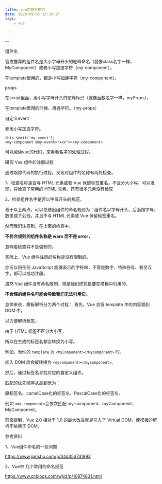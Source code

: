 ```yaml
---
title: vue之命名规范
date: 2020-09-05 13:30:17
tags:
	- vue

---
```


--

组件名

官方推荐的组件名是大小字母开头的驼峰命名（就像class名字一样，MyComponent）或者小写加连字符（my-component）。

在template里用的，都是小写加连字符（my-component）。

props

在script里面，用小写字母开头的驼峰标识（就像函数名字一样，myProps），

在template里用的时候，用连字符。（my-props）

自定义event

都用小写加连字符。

```
this.$emit('my-event');
<my-component @my-event="xxx"></my-component>
```

可以阅读vue的代码，来看看名字的处理过程。

研究 Vue 组件的注册过程

通过跟踪代码的执行过程，发现对组件的名称有两处检查。

1、检查名称是否与 HTML 元素或者 Vue 保留标签重名，不区分大小写。可以发现，只检查了常用的 HTML 元素，还有很多元素没有检查

2、检查组件名字是否以字母开头的规范。

基于以上两点，可以总结出组件的命名规则为：组件名以字母开头，后面跟字母、数值或下划线，并且不与 HTML 元素或 Vue 保留标签重名。

然而我们注意到，在上面的检查中，

**不符合规则的组件名称是 warn 而不是 error，**

意味着检查并不是强制的。

实际上，Vue 组件注册的名称是没有限制的。

你可以用任何 JavaScript 能够表示的字符串，不管是数字、特殊符号、甚至汉字，都可以成功注册。

虽然 Vue 组件没有命名限制，但是我们终究是要在模板中引用的，

**不合理的组件名可能会导致我们无法引用它。**

总体来说，模板解析分为两个过程：
 首先，Vue 会将 template 中的内容插到 DOM 中，

以方便解析标签。

由于 HTML 标签不区分大小写，

所以在生成的标签名都会转换为小写。

例如，当你的 `template` 为 `<MyComponent></MyComponent>` 时，

插入 DOM 后会被转换为 `<mycomponent></mycomponent>`。

然后，通过标签名寻找对应的自定义组件。

匹配的优先顺序从高到低为：

原标签名、camelCase化的标签名、PascalCase化的标签名。

例如 `<my-component>`会依次匹配 my-component、myComponent、MyComponent。

前面提到，Vue 2.0 相对于 1.0 的最大改进就是引入了 Virtual DOM，使模板的解析不依赖于 DOM。



参考资料

1、Vue组件命名的一些问题

https://www.jianshu.com/p/34d3537d1993

2、Vue中 几个常用的命名规范

https://www.cnblogs.com/wjyz/p/10874831.html